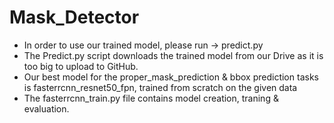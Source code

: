 # Mask_Detector

* In order to use our trained model, please run -> predict.py
* The Predict.py script downloads the trained model from our Drive as it is too big to upload to GitHub.
* Our best model for the proper_mask_prediction & bbox prediction tasks is fasterrcnn_resnet50_fpn, trained from scratch on the given data
* The fasterrcnn_train.py file contains model creation, traning & evaluation.

